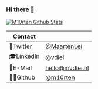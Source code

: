 ### Hi there 👋
[![M10rten Github Stats](https://github-readme-stats.vercel.app/api?username=m10rten&count_private=true&show_icons=true&theme=github_dark)](https://github.com/m10rten)
<!-- <a href="#">
  <img style="width:100%;" src="https://raw.githubusercontent.com/m10rten/m10rten/main/banner.png" title="m10rten" alt="profile banner" />
</a> -->

| Contact | |
| -- | -- |
| 🦅Twitter | [@MaartenLei](https://twitter.com/MaartenLei) |
| 🎓LinkedIn | [@vdlei](https://www.linkedin.com/in/vdlei) |
| 📧E-Mail | [hello@mvdlei.nl](mailto:hello@mvdlei.nl) |
| 🐱‍👤Github | [@m10rten](https://github.com/m10rten) |

